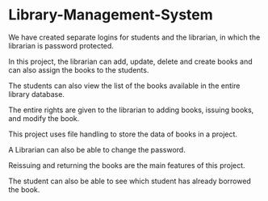 # Library-Management-System

We have created separate logins for students and the librarian, in which the librarian is password protected.​

In this project, the librarian can add, update, delete and create books and can also assign the books to the students.​

The students can also view the list of the books available in the entire library database.​

The entire rights are given to the librarian to adding books, issuing books, and modify the book.​

This project uses file handling to store the data of books in a project.​

A Librarian can also be able to change the password.​

Reissuing and returning the books are the main features of this project.​

The student can also be able to see which student has already borrowed the book.​
